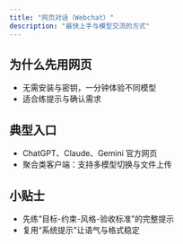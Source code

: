```yaml
---
title: "网页对话（Webchat）"
description: "最快上手与模型交流的方式"
---
```


## 为什么先用网页

- 无需安装与密钥，一分钟体验不同模型
- 适合练提示与确认需求

## 典型入口

- ChatGPT、Claude、Gemini 官方网页
- 聚合类客户端：支持多模型切换与文件上传

## 小贴士

- 先练“目标-约束-风格-验收标准”的完整提示
- 复用“系统提示”让语气与格式稳定
